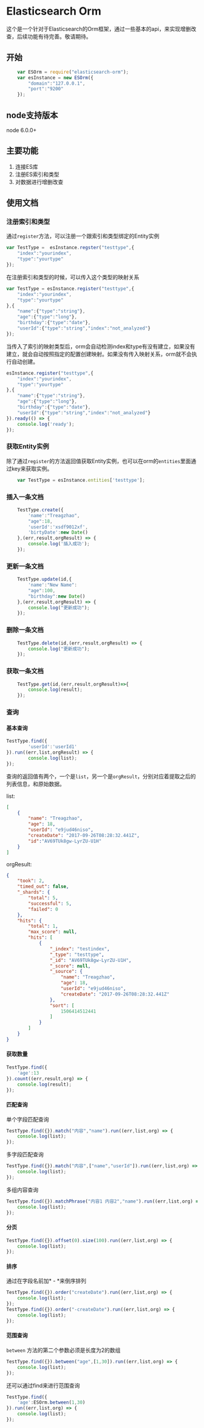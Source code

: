 # Elasticsearch Orm
这个是一个针对于Elasticsearch的Orm框架，通过一些基本的api，来实现增删改查，后续功能有待完善。敬请期待。
## 开始
```javascript
	var ESOrm = require("elasticsearch-orm");
	var esInstance = new ESOrm({
		"domain":"127.0.0.1",
		"port":"9200"
	});
```

## node支持版本
node 6.0.0+

## 主要功能
1. 连接ES库
2. 注册ES索引和类型
3. 对数据进行增删改查

## 使用文档
### 注册索引和类型
通过`register`方法，可以注册一个跟索引和类型绑定的Entity实例
```javascript
var TestType =	esInstance.regster("testtype",{
	"index":"yourindex",
	"type":"yourtype"
});
```
在注册索引和类型的时候，可以传入这个类型的映射关系
```javascript
var TestType = esInstance.register("testtype",{
	"index":"yourindex",
	"type":"yourtype"
},{
	"name":{"type":"string"},
	"age":{"type":"long"},
	"birthday":{"type":"date"},
	"userId":{"type":"string","index":"not_analyzed"}
});
```
当传入了索引的映射类型后，orm会自动检测index和type有没有建立，如果没有建立，就会自动按照指定的配置创建映射。如果没有传入映射关系，orm就不会执行自动创建。
```javascript
esInstance.register("testtype",{
	"index":"yourindex",
	"type":"yourtype"
},{
	"name":{"type":"string"},
	"age":{"type":"long"},
	"birthday":{"type":"date"},
	"userId":{"type":"string","index":"not_analyzed"}
}).ready(() => {
	console.log('ready');
});
```
### 获取Entity实例
除了通过`register`的方法返回值获取Entity实例，也可以在orm的`entities`里面通过key来获取实例。
```javascript
	var TestType = esInstance.entities['testtype'];
```
### 插入一条文档
```javascript
	TestType.create({
		'name':"Treagzhao",
		"age":18,
		'userId':'xsdf9012xf',
		'birtyDate':new Date()
	},(err,result,orgResult) => {
		console.log('插入成功');
	});
```
### 更新一条文档
```javascript
	TestType.update(id,{
		'name':"New Name":
		"age":100,
		"birthday":new Date()
	},(err,result,orgResult) => {
		console.log("更新成功");
	});
```
### 删除一条文档
```javascript
	TestType.delete(id,(err,result,orgResult) => {
		console.log("更新成功");
	});
```
### 获取一条文档
```javascript
	TestType.get(id,(err,result,orgResult)=>{
		console.log(result);
	});
```
### 查询
#### 基本查询
```javascript
TestType.find({
		'userId':'userId1'
}).run((err,list,orgResult) => {
		console.log(list);
});
```
查询的返回值有两个，一个是`list`，另一个是`orgResult`，分别对应着提取之后的列表信息，和原始数据。

list:
```json
[
    {
        "name": "Treagzhao",
        "age": 18,
        "userId": "e9jud46niso",
        "createDate": "2017-09-26T08:28:32.441Z",
		"id":"AV69TUk8gw-LyrZU-U1H"
    }
]
```

orgResult:
```json
{
    "took": 2,
    "timed_out": false,
    "_shards": {
        "total": 5,
        "successful": 5,
        "failed": 0
    },
    "hits": {
        "total": 1,
        "max_score": null,
        "hits": [
            {
                "_index": "testindex",
                "_type": "testtype",
                "_id": "AV69TUk8gw-LyrZU-U1H",
                "_score": null,
                "_source": {
                    "name": "Treagzhao",
        			"age": 18,
        			"userId": "e9jud46niso",
        			"createDate": "2017-09-26T08:28:32.441Z"
                },
                "sort": [
                    1506414512441
                ]
            }
        ]
    }
}
```
#### 获取数量
```javascript
TestType.find({
	'age':13
}).count((err,result,org) => {
	console.log(result);
});
```
#### 匹配查询
单个字段匹配查询
```javascript
TestType.find({}).match("内容","name").run((err,list,org) => {
	console.log(list);
});
```
多字段匹配查询
```javascript
TestType.find({}).match("内容",["name","userId"]).run((err,list,org) => {
	console.log(list);
});
```
多组内容查询
```javascript
TestType.find({}).matchPhrase("内容1 内容2","name").run((err,list,org) => {
	console.log(list);
});
```
#### 分页
```javascript
TestType.find({}).offset(0).size(100).run((err,list,org) => {
	console.log(list);
});
```
#### 排序
通过在字段名前加* - *来倒序排列
```javascript
TestType.find({}).order("createDate").run((err,list,org) => {
	console.log(list);
});
TestType.find({}).order("-createDate").run((err,list,org) => {
	console.log(list);
});
```
#### 范围查询
`between` 方法的第二个参数必须是长度为2的数组
```javascript
TestType.find({}).between("age",[1,30]).run((err,list,org) => {
	console.log(list);
});
```
还可以通过find来进行范围查询
```javascript
TestType.find({
	'age':ESOrm.between(1,30)
}).run((err,list,org) => {
	console.log(list);
});
```
